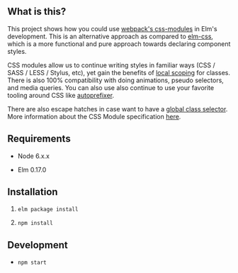 ## What is this?

This project shows how you could use [webpack's css-modules](https://github.com/webpack/css-loader) in Elm's development. This is an alternative approach as compared to [elm-css](https://github.com/rtfeldman/elm-css), which is a more functional and pure approach towards declaring component styles.

CSS modules allow us to continue writing styles in familiar ways (CSS / SASS / LESS / Stylus, etc), yet gain the benefits of [local scoping](/src/Login.css) for classes. There is also 100% compatibility with doing animations, pseudo selectors, and media queries. You can also use also continue to use your favorite tooling around CSS like [autoprefixer](https://github.com/postcss/autoprefixer).

There are also escape hatches in case want to have a [global class selector](/src/Main.css). More information about the CSS Module specification [here](https://github.com/css-modules/css-modules).

## Requirements

- Node 6.x.x

- Elm 0.17.0


## Installation

1. `elm package install`

2. `npm install`


## Development

- `npm start`
